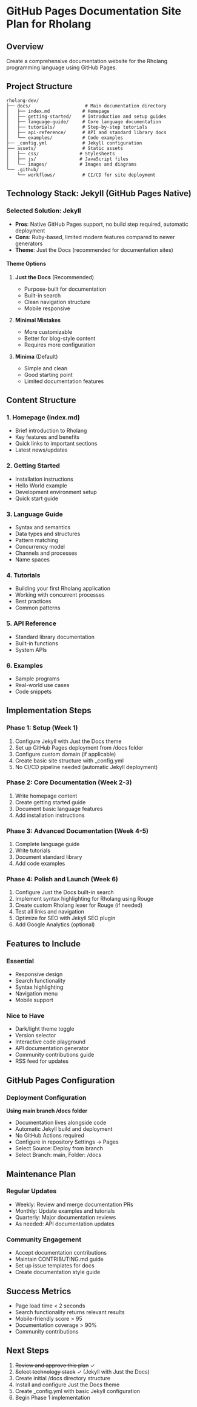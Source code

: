 # GitHub Pages Documentation Site Plan for Rholang

## Overview
Create a comprehensive documentation website for the Rholang programming language using GitHub Pages.

## Project Structure
```
rholang-dev/
├── docs/                    # Main documentation directory
│   ├── index.md            # Homepage
│   ├── getting-started/    # Introduction and setup guides
│   ├── language-guide/     # Core language documentation
│   ├── tutorials/          # Step-by-step tutorials
│   ├── api-reference/      # API and standard library docs
│   └── examples/           # Code examples
├── _config.yml             # Jekyll configuration
├── assets/                 # Static assets
│   ├── css/               # Stylesheets
│   ├── js/                # JavaScript files
│   └── images/            # Images and diagrams
└── .github/
    └── workflows/          # CI/CD for site deployment

```

## Technology Stack: Jekyll (GitHub Pages Native)

### Selected Solution: Jekyll
- **Pros**: Native GitHub Pages support, no build step required, automatic deployment
- **Cons**: Ruby-based, limited modern features compared to newer generators
- **Theme**: Just the Docs (recommended for documentation sites)

#### Theme Options
1. **Just the Docs** (Recommended)
   - Purpose-built for documentation
   - Built-in search
   - Clean navigation structure
   - Mobile responsive
   
2. **Minimal Mistakes**
   - More customizable
   - Better for blog-style content
   - Requires more configuration

3. **Minima** (Default)
   - Simple and clean
   - Good starting point
   - Limited documentation features

## Content Structure

### 1. Homepage (index.md)
- Brief introduction to Rholang
- Key features and benefits
- Quick links to important sections
- Latest news/updates

### 2. Getting Started
- Installation instructions
- Hello World example
- Development environment setup
- Quick start guide

### 3. Language Guide
- Syntax and semantics
- Data types and structures
- Pattern matching
- Concurrency model
- Channels and processes
- Name spaces

### 4. Tutorials
- Building your first Rholang application
- Working with concurrent processes
- Best practices
- Common patterns

### 5. API Reference
- Standard library documentation
- Built-in functions
- System APIs

### 6. Examples
- Sample programs
- Real-world use cases
- Code snippets

## Implementation Steps

### Phase 1: Setup (Week 1)
1. Configure Jekyll with Just the Docs theme
2. Set up GitHub Pages deployment from /docs folder
3. Configure custom domain (if applicable)
4. Create basic site structure with _config.yml
5. No CI/CD pipeline needed (automatic Jekyll deployment)

### Phase 2: Core Documentation (Week 2-3)
1. Write homepage content
2. Create getting started guide
3. Document basic language features
4. Add installation instructions

### Phase 3: Advanced Documentation (Week 4-5)
1. Complete language guide
2. Write tutorials
3. Document standard library
4. Add code examples

### Phase 4: Polish and Launch (Week 6)
1. Configure Just the Docs built-in search
2. Implement syntax highlighting for Rholang using Rouge
3. Create custom Rholang lexer for Rouge (if needed)
4. Test all links and navigation
5. Optimize for SEO with Jekyll SEO plugin
6. Add Google Analytics (optional)

## Features to Include

### Essential
- Responsive design
- Search functionality
- Syntax highlighting
- Navigation menu
- Mobile support

### Nice to Have
- Dark/light theme toggle
- Version selector
- Interactive code playground
- API documentation generator
- Community contributions guide
- RSS feed for updates

## GitHub Pages Configuration

### Deployment Configuration
**Using main branch /docs folder**
- Documentation lives alongside code
- Automatic Jekyll build and deployment
- No GitHub Actions required
- Configure in repository Settings → Pages
- Select Source: Deploy from branch
- Select Branch: main, Folder: /docs

## Maintenance Plan

### Regular Updates
- Weekly: Review and merge documentation PRs
- Monthly: Update examples and tutorials
- Quarterly: Major documentation reviews
- As needed: API documentation updates

### Community Engagement
- Accept documentation contributions
- Maintain CONTRIBUTING.md guide
- Set up issue templates for docs
- Create documentation style guide

## Success Metrics
- Page load time < 2 seconds
- Search functionality returns relevant results
- Mobile-friendly score > 95
- Documentation coverage > 90%
- Community contributions

## Next Steps
1. ~~Review and approve this plan~~ ✓
2. ~~Select technology stack~~ ✓ (Jekyll with Just the Docs)
3. Create initial /docs directory structure
4. Install and configure Just the Docs theme
5. Create _config.yml with basic Jekyll configuration
6. Begin Phase 1 implementation